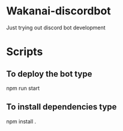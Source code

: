 # Wakanai-discordbot
Just trying out discord bot development

# Scripts
## To deploy the bot type
npm run start

## To install dependencies type
npm install .